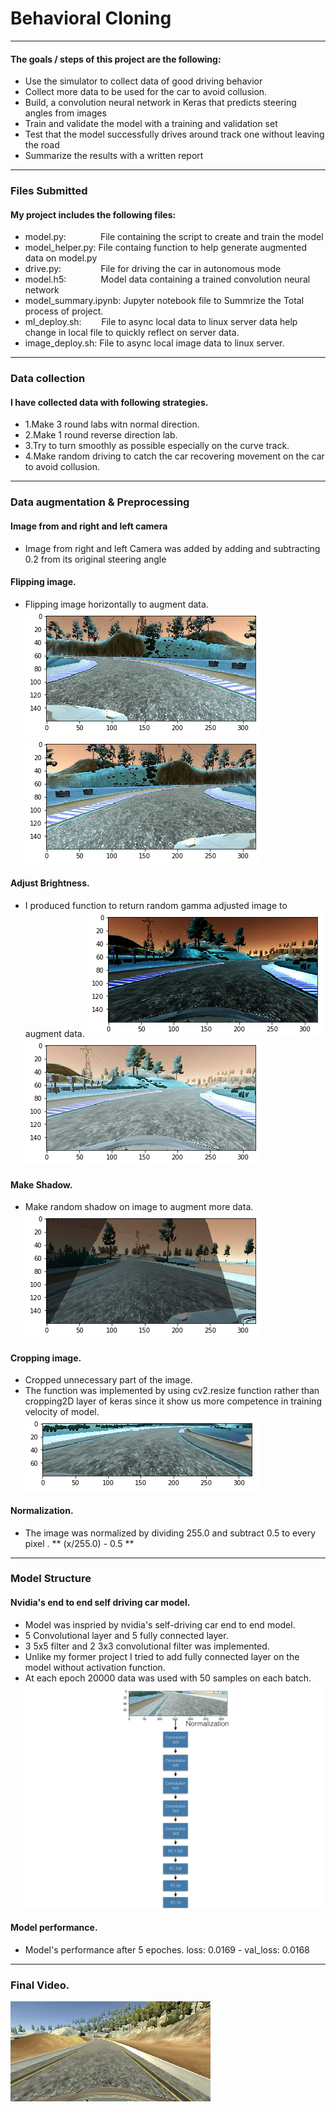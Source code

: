 # **Behavioral Cloning** 

---


#### The goals / steps of this project are the following:
* Use the simulator to collect data of good driving behavior
* Collect more data to be used for the car to avoid collusion. 
* Build, a convolution neural network in Keras that predicts steering angles from images
* Train and validate the model with a training and validation set
* Test that the model successfully drives around track one without leaving the road
* Summarize the results with a written report


[//]: # (Image References)

[image1]: ./images/model_structure.001.png
[image2]: ./images/before_flipping.png "Before flipping"
[image3]: ./images/after_flipping.png "Model Structure"
[image4]: ./images/low_gamma.png "Image with low gamma value"
[image5]: ./images/high_gamma.png  "Image with high gamma value"
[image6]: ./images/shadowed_img.png "Shadowed image"
[image7]: ./images/cropped_img.png "Cropped image"
[image8]: ./images/video_img.jpg "video image"

---
### Files Submitted 

#### My project includes the following files:
* model.py: &nbsp; &nbsp; &nbsp; &nbsp; &nbsp; &nbsp;&nbsp; File containing the script to create and train the model
* model_helper.py: File containg function to help generate augmented data on model.py 
* drive.py:&nbsp; &nbsp; &nbsp; &nbsp; &nbsp; &nbsp; &nbsp;&nbsp;&nbsp;&nbsp;File for driving the car in autonomous mode
* model.h5:&nbsp; &nbsp; &nbsp; &nbsp; &nbsp; &nbsp; &nbsp;&nbsp;Model data containing a trained convolution neural network 
* model_summary.ipynb: Jupyter notebook file to Summrize the Total process of project. 
* ml_deploy.sh:&nbsp;&nbsp;&nbsp;&nbsp;&nbsp;&nbsp;&nbsp;&nbsp;File to async local data to linux server data help change in local file to quickly reflect on server data.
* image_deploy.sh:     File to async local image data to linux server. 

---
### Data collection 
#### I have collected data with following strategies. 
* 1.Make 3 round labs witn normal direction. 
* 2.Make 1 round reverse direction lab.
* 3.Try to turn smoothly as possible especially on the curve track. 
* 4.Make random driving to catch the car recovering movement on the car to avoid collusion. 
    
---
### Data augmentation & Preprocessing

#### Image from and right and left camera

* Image from right and left Camera was added  by adding and subtracting 0.2 from its original steering angle

#### Flipping image. 
* Flipping image horizontally to augment data. </br>
![alt text][image2]   ![alt text][image3]

#### Adjust Brightness. 
* I produced function to return random gamma adjusted image to augment data. 
 ![alt text][image4]  ![alt text][image5]

#### Make Shadow. 
* Make random shadow on image to augment more data. </br>
![alt text][image6]

#### Cropping image.
* Cropped unnecessary part of the image. 
* The function was implemented by using cv2.resize function rather than cropping2D layer of keras since it show us more competence in training velocity of model. </br>
![alt text][image7]

#### Normalization. 
* The image was normalized by dividing 255.0 and subtract 0.5 to every pixel . ** (x/255.0) - 0.5 ** 

---
### Model Structure
#### Nvidia's end to end self driving car model. 
* Model was inspried by nvidia's self-driving car end to end model. 
* 5 Convolutional layer and 5 fully connected layer. 
* 3 5x5 filter and 2 3x3 convolutional filter was implemented. 
* Unlike my former project I tried to add fully connected layer on the model without activation function. 
* At each epoch 20000 data was used with 50 samples on each batch. 
![alt text][image1]

#### Model performance. 
* Model's performance after 5 epoches. 
    loss: 0.0169 - val_loss: 0.0168
    
---
### Final Video. 

[![alt text][image8]](https://youtu.be/9f5mRL6Jrjw)
